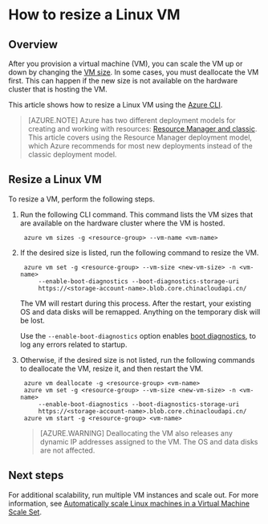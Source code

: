 <properties
   pageTitle="How to resize a Linux VM | Azure"
   description="How to scale up or scale down a Linux virtual machine, by changing the VM size."
   services="virtual-machines-linux"
   documentationCenter="na"
   authors="mikewasson"
   manager="timlt"
   editor=""
   tags=""/>

<tags
   ms.service="virtual-machines-linux"
   ms.devlang="na"
   ms.topic="article"
   ms.tgt_pltfrm="na"
   ms.workload="infrastructure-services"
   ms.date="05/16/2016"
   wacn.date=""
   ms.author="mikewasson"/>


# How to resize a Linux VM

## Overview 

After you provision a virtual machine (VM), you can scale the VM up or down by changing the [VM size][vm-sizes]. In some cases, you must deallocate the VM first. This can happen if the new size is not available on the hardware cluster that is hosting the VM.

This article shows how to resize a Linux VM using the [Azure CLI][azure-cli].

> [AZURE.NOTE] Azure has two different deployment models for creating and working with resources:  [Resource Manager and classic](/documentation/articles/resource-manager-deployment-model/).  This article covers using the Resource Manager deployment model, which Azure recommends for most new deployments instead of the classic deployment model.


## Resize a Linux VM 

To resize a VM, perform the following steps.

1. Run the following CLI command. This command lists the VM sizes that are available on the hardware cluster where the VM is hosted.

    	azure vm sizes -g <resource-group> --vm-name <vm-name>

2. If the desired size is listed, run the following command to resize the VM.

	    azure vm set -g <resource-group> --vm-size <new-vm-size> -n <vm-name>  
	        --enable-boot-diagnostics --boot-diagnostics-storage-uri
	        https://<storage-account-name>.blob.core.chinacloudapi.cn/ 

    The VM will restart during this process. After the restart, your existing OS and data disks will be remapped. Anything on the temporary disk will be lost.

    Use the `--enable-boot-diagnostics` option enables [boot diagnostics][boot-diagnostics], to log any errors related to startup.

3. Otherwise, if the desired size is not listed, run the following commands to deallocate the VM, resize it, and then restart the VM.

	    azure vm deallocate -g <resource-group> <vm-name>
	    azure vm set -g <resource-group> --vm-size <new-vm-size> -n <vm-name>  
	        --enable-boot-diagnostics --boot-diagnostics-storage-uri
	        https://<storage-account-name>.blob.core.chinacloudapi.cn/ 
	    azure vm start -g <resource-group> <vm-name>

   > [AZURE.WARNING] Deallocating the VM also releases any dynamic IP addresses assigned to the VM. The OS and data disks are not affected.
   
## Next steps

For additional scalability, run multiple VM instances and scale out. For more information, see [Automatically scale Linux machines in a Virtual Machine Scale Set][scale-set]. 

<!-- links -->
   
[azure-cli]: /documentation/articles/xplat-cli-install/
[boot-diagnostics]: https://azure.microsoft.com/blog/boot-diagnostics-for-virtual-machines-v2/
[scale-set]: /documentation/articles/virtual-machine-scale-sets-linux-autoscale/
[vm-sizes]: /documentation/articles/virtual-machines-linux-sizes/